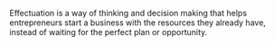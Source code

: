 Effectuation is a way of thinking and decision making that helps entrepreneurs start a business with the resources they already have, instead of waiting for the perfect plan or opportunity.